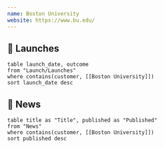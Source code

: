 ```yaml
---
name: Boston University
website: https://www.bu.edu/
---
```

## 🚀 Launches

```dataview
table launch_date, outcome
from "Launch/Launches"
where contains(customer, [[Boston University]])
sort launch_date desc
```
## 📰 News
```dataview
table title as "Title", published as "Published"
from "News"
where contains(customer, [[Boston University]])
sort published desc
```
